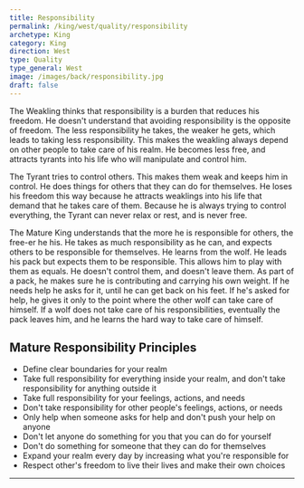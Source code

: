 ```yaml
---
title: Responsibility
permalink: /king/west/quality/responsibility
archetype: King
category: King
direction: West
type: Quality
type_general: West
image: /images/back/responsibility.jpg
draft: false
---
```

   
  
The Weakling thinks that responsibility is a burden that reduces his freedom. He doesn't understand that avoiding responsibility is the opposite of freedom. The less responsibility he takes, the weaker he gets, which leads to taking less responsibility. This makes the weakling always depend on other people to take care of his realm. He becomes less free, and attracts tyrants into his life who will manipulate and control him.   
  
The Tyrant tries to control others. This makes them weak and keeps him in control. He does things for others that they can do for themselves. He loses his freedom this way because he attracts weaklings into his life that demand that he takes care of them. Because he is always trying to control everything, the Tyrant can never relax or rest, and is never free.  
  
The Mature King understands that the more he is responsible for others, the free-er he his. He takes as much responsibility as he can, and expects others to be responsible for themselves. He learns from the wolf. He leads his pack but expects them to be responsible. This allows him to play with them as equals. He doesn't control them, and doesn't leave them. As part of a pack, he makes sure he is contributing and carrying his own weight. If he needs help he asks for it, until he can get back on his feet. If he's asked for help, he gives it only to the point where the other wolf can take care of himself. If a wolf does not take care of his responsibilities, eventually the pack leaves him, and he learns the hard way to take care of himself.   
  
  
## Mature Responsibility Principles  
- Define clear boundaries for your realm  
- Take full responsibility for everything inside your realm, and don't take responsibility for anything outside it  
- Take full responsibility for your feelings, actions, and needs  
- Don't take responsibility for other people's feelings, actions, or needs  
- Only help when someone asks for help and don't push your help on anyone  
- Don't let anyone do something for you that you can do for yourself  
- Don't do something for someone that they can do for themselves  
- Expand your realm every day by increasing what you're responsible for  
- Respect other's freedom to live their lives and make their own choices
---
